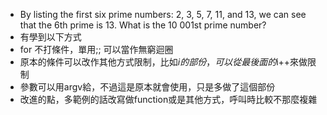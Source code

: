 * By listing the first six prime numbers: 2, 3, 5, 7, 11, and 13, we can see that the 6th prime is 13. What is the 10 001st prime number?
* 有學到以下方式
* for 不打條件，單用;; 可以當作無窮迴圈
* 原本的條件可以改作其他方式限制，比如$i的部份，可以從最後面的$i++來做限制
* 參數可以用argv給，不過這是原本就會使用，只是多做了這個部份
* 改進的點，多範例的話改寫做function或是其他方式，呼叫時比較不那麼複雜
